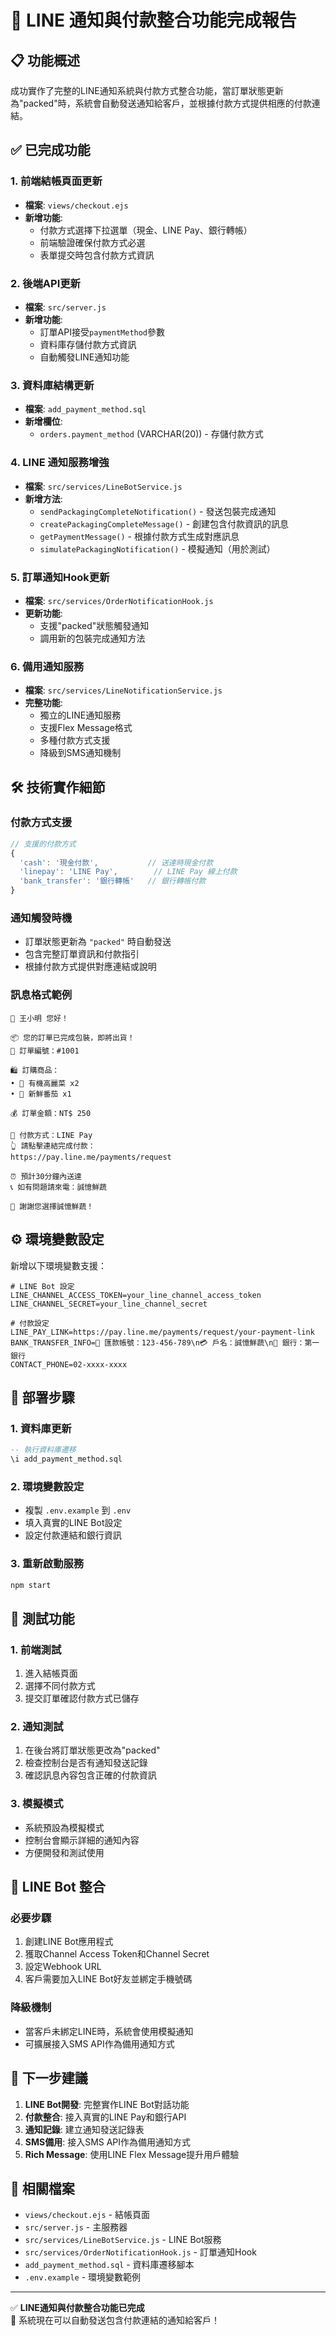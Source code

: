# 🔔 LINE 通知與付款整合功能完成報告

## 📋 功能概述

成功實作了完整的LINE通知系統與付款方式整合功能，當訂單狀態更新為"packed"時，系統會自動發送通知給客戶，並根據付款方式提供相應的付款連結。

## ✅ 已完成功能

### 1. 前端結帳頁面更新
- **檔案**: `views/checkout.ejs`
- **新增功能**:
  - 付款方式選擇下拉選單（現金、LINE Pay、銀行轉帳）
  - 前端驗證確保付款方式必選
  - 表單提交時包含付款方式資訊

### 2. 後端API更新
- **檔案**: `src/server.js`
- **新增功能**:
  - 訂單API接受`paymentMethod`參數
  - 資料庫存儲付款方式資訊
  - 自動觸發LINE通知功能

### 3. 資料庫結構更新
- **檔案**: `add_payment_method.sql`
- **新增欄位**:
  - `orders.payment_method` (VARCHAR(20)) - 存儲付款方式

### 4. LINE 通知服務增強
- **檔案**: `src/services/LineBotService.js`
- **新增方法**:
  - `sendPackagingCompleteNotification()` - 發送包裝完成通知
  - `createPackagingCompleteMessage()` - 創建包含付款資訊的訊息
  - `getPaymentMessage()` - 根據付款方式生成對應訊息
  - `simulatePackagingNotification()` - 模擬通知（用於測試）

### 5. 訂單通知Hook更新
- **檔案**: `src/services/OrderNotificationHook.js`
- **更新功能**:
  - 支援"packed"狀態觸發通知
  - 調用新的包裝完成通知方法

### 6. 備用通知服務
- **檔案**: `src/services/LineNotificationService.js`
- **完整功能**:
  - 獨立的LINE通知服務
  - 支援Flex Message格式
  - 多種付款方式支援
  - 降級到SMS通知機制

## 🛠️ 技術實作細節

### 付款方式支援
```javascript
// 支援的付款方式
{
  'cash': '現金付款',           // 送達時現金付款
  'linepay': 'LINE Pay',        // LINE Pay 線上付款
  'bank_transfer': '銀行轉帳'   // 銀行轉帳付款
}
```

### 通知觸發時機
- 訂單狀態更新為 `"packed"` 時自動發送
- 包含完整訂單資訊和付款指引
- 根據付款方式提供對應連結或說明

### 訊息格式範例
```
🎉 王小明 您好！

📦 您的訂單已完成包裝，即將出貨！
🔢 訂單編號：#1001

🛍️ 訂購商品：
• 🥬 有機高麗菜 x2
• 🍅 新鮮番茄 x1

💰 訂單金額：NT$ 250

📱 付款方式：LINE Pay
👆 請點擊連結完成付款：
https://pay.line.me/payments/request

⏰ 預計30分鐘內送達
📞 如有問題請來電：誠憶鮮蔬

🙏 謝謝您選擇誠憶鮮蔬！
```

## ⚙️ 環境變數設定

新增以下環境變數支援：

```env
# LINE Bot 設定
LINE_CHANNEL_ACCESS_TOKEN=your_line_channel_access_token
LINE_CHANNEL_SECRET=your_line_channel_secret

# 付款設定
LINE_PAY_LINK=https://pay.line.me/payments/request/your-payment-link
BANK_TRANSFER_INFO=🏦 匯款帳號：123-456-789\n💳 戶名：誠憶鮮蔬\n🏪 銀行：第一銀行
CONTACT_PHONE=02-xxxx-xxxx
```

## 🚀 部署步驟

### 1. 資料庫更新
```sql
-- 執行資料庫遷移
\i add_payment_method.sql
```

### 2. 環境變數設定
- 複製 `.env.example` 到 `.env`
- 填入真實的LINE Bot設定
- 設定付款連結和銀行資訊

### 3. 重新啟動服務
```bash
npm start
```

## 🔧 測試功能

### 1. 前端測試
1. 進入結帳頁面
2. 選擇不同付款方式
3. 提交訂單確認付款方式已儲存

### 2. 通知測試
1. 在後台將訂單狀態更改為"packed"
2. 檢查控制台是否有通知發送記錄
3. 確認訊息內容包含正確的付款資訊

### 3. 模擬模式
- 系統預設為模擬模式
- 控制台會顯示詳細的通知內容
- 方便開發和測試使用

## 📱 LINE Bot 整合

### 必要步驟
1. 創建LINE Bot應用程式
2. 獲取Channel Access Token和Channel Secret
3. 設定Webhook URL
4. 客戶需要加入LINE Bot好友並綁定手機號碼

### 降級機制
- 當客戶未綁定LINE時，系統會使用模擬通知
- 可擴展接入SMS API作為備用通知方式

## 🎯 下一步建議

1. **LINE Bot開發**: 完整實作LINE Bot對話功能
2. **付款整合**: 接入真實的LINE Pay和銀行API
3. **通知記錄**: 建立通知發送記錄表
4. **SMS備用**: 接入SMS API作為備用通知方式
5. **Rich Message**: 使用LINE Flex Message提升用戶體驗

## 📄 相關檔案

- `views/checkout.ejs` - 結帳頁面
- `src/server.js` - 主服務器
- `src/services/LineBotService.js` - LINE Bot服務
- `src/services/OrderNotificationHook.js` - 訂單通知Hook
- `add_payment_method.sql` - 資料庫遷移腳本
- `.env.example` - 環境變數範例

---

✅ **LINE通知與付款整合功能已完成**  
🎉 系統現在可以自動發送包含付款連結的通知給客戶！
